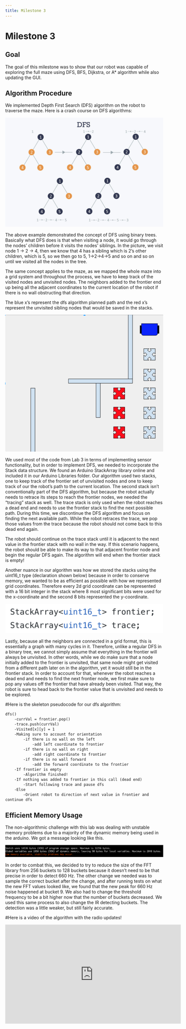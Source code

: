 ```yaml
---
title: Milestone 3
---
```


Milestone 3
===========

## Goal

The goal of this milestone was to show that our robot was capable of  exploring the full maze using DFS, BFS, Dijkstra, or A* algorithm while also updating the GUI.

## Algorithm Procedure

We implemented Depth First Search (DFS) algorithm on the robot to traverse the maze. Here is a crash course on DFS algorithms:

![DFS Description](media/download.png "DFS Diagram")

The above example demonstrated the concept of DFS using binary trees. Basically what DFS does is that when visiting a node, it would go through the nodes’ children before it visits the nodes’ siblings. In the picture, we visit node 1 -> 2 -> 4, then we know that 4 has a sibling which is 2’s other children, which is 5, so we then go to 5, 1->2->4->5 and so on and so on until we visited all the nodes in the tree. 

The same concept applies to the maze, as we mapped the whole maze into a grid system and throughout the process, we have to keep track of the visited nodes and unvisited nodes. The neighbors added to the frontier end up being all the adjacent coordinates to the current location of the robot if there is no wall obstructing that direction.

The blue x’s represent the dfs algorithm planned path and the red x’s represent the unvisited sibling nodes that would be saved in the stacks. 

![Robot's Movement](media/robotmovement.png "Robot's Movement")

We used most of the code from Lab 3 in terms of implementing sensor functionality, but in order to implement DFS, we needed to incorporate the Stack data structure. We found an Arduino StackArray library online and included it in our Arduino Libraries folder. Our algorithm used two stacks, one to keep track of the frontier set of unvisited nodes and one to keep track of our the robot’s path to the current location. The second stack isn’t conventionally part of the DFS algorithm, but because the robot actually needs to retrace its steps to reach the frontier nodes, we needed the “tracing” stack as well. The trace stack is only used when the robot reaches a dead end and needs to use the frontier stack to find the next possible path. During this time, we discontinue the DFS algorithm and focus on finding the next available path. While the robot retraces the trace, we pop those values from the trace because the robot should not come back to this dead end again. 

The robot should continue on the trace stack until it is adjacent to the next value in the frontier stack with no wall in the way. If this scenario happens, the robot should be able to make its way to that adjacent frontier node and begin the regular DFS again. The algorithm will end when the frontier stack is empty!

Another nuance in our algorithm was how we stored the stacks using the uint16_t type (declaration shown below) because in order to conserve memory, we wanted to be as efficient as possible with how we represented grid coordinates. Therefore every 2d grid coordinate can be represented with a 16 bit integer in the stack where 8 most significant bits were used for the x-coordinate and the second 8 bits represented the y-coordinate.

![Stack Declaration](media/stackdeclare.png "Stack Declaration")

Lastly, because all the neighbors are connected in a grid format, this is essentially a graph with many cycles in it. Therefore, unlike a regular DFS in a binary tree, we cannot simply assume that everything in the frontier will always be unvisited. In other words, while we do make sure that a node initially added to the frontier is unvisited, that same node might get visited from a different path later on in the algorithm, yet it would still be in the frontier stack. In order to account for that, whenever the robot reaches a dead end and needs to find the next frontier node, we first make sure to pop any values off the frontier that have already been visited. That way, the robot is sure to head back to the frontier value that is unvisited and needs to be explored. 

#Here is the skeleton pseudocode for our dfs algorithm: 

    dfs()
        -currVal = frontier.pop()
        -trace.push(currVal)
        -Visited[x][y] = 1
        -Making sure to account for orientation
            -if there is no wall on the left
                -add left coordinate to frontier
            -if there is no wall on right
                -add right coordinate to frontier
            -if there is no wall forward 
                -add the forward coordinate to the frontier
        -If frontier is empty
            -Algorithm finished!
        -If nothing was added to frontier in this call (dead end)
            -Start following trace and pause dfs
        -Else 
            -Orient robot to direction of next value in frontier and continue dfs

## Efficient Memory Usage

The non-algorithmic challenge with this lab was dealing with unstable memory problems due to a majority of the dynamic memory being used in the arduino. We got a message looking like this. 

![Memory Warning](media/memory.png "Memory Warning")

In order to combat this, we decided to try to reduce the size of the FFT library from 256 buckets to 128 buckets because it doesn’t need to be that precise in order to detect 660 Hz. The other change we needed was to sample the correct bucket after the change, and after running tests on what the new FFT values looked like, we found that the new peak for 660 Hz noise happened at bucket 9. We also had to change the threshold frequency to be a bit higher now that the number of buckets decreased. We used this same process to also change the IR detecting buckets. The detection was a little weaker, but still fairly accurate. 

#Here is a video of the algorithm with the radio updates!

<div class="video"><iframe width="560" height="315" src="https://www.youtube.com/watch?v=MKExI6S6vzE&feature=youtu.be" frameborder="0" allow="autoplay; encrypted-media" allowfullscreen></iframe></div>

